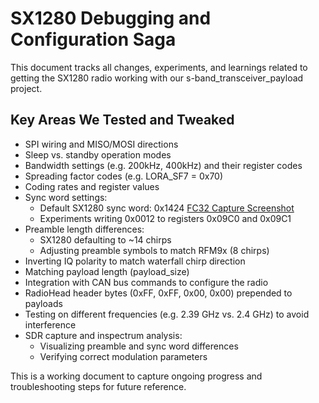 

# SX1280 Debugging and Configuration Saga

This document tracks all changes, experiments, and learnings related to getting the SX1280 radio working with our s-band_transceiver_payload project.

## Key Areas We Tested and Tweaked

- SPI wiring and MISO/MOSI directions
- Sleep vs. standby operation modes
- Bandwidth settings (e.g. 200kHz, 400kHz) and their register codes
- Spreading factor codes (e.g. LORA_SF7 = 0x70)
- Coding rates and register values
- Sync word settings:
    - Default SX1280 sync word: 0x1424
    [FC32 Capture Screenshot](./captures/915_MHz_lora_hat_good.png)
    - Experiments writing 0x0012 to registers 0x09C0 and 0x09C1
- Preamble length differences:
    - SX1280 defaulting to ~14 chirps
    - Adjusting preamble symbols to match RFM9x (8 chirps)
- Inverting IQ polarity to match waterfall chirp direction
- Matching payload length (payload_size)
- Integration with CAN bus commands to configure the radio
- RadioHead header bytes (0xFF, 0xFF, 0x00, 0x00) prepended to payloads
- Testing on different frequencies (e.g. 2.39 GHz vs. 2.4 GHz) to avoid interference
- SDR capture and inspectrum analysis:
    - Visualizing preamble and sync word differences
    - Verifying correct modulation parameters

This is a working document to capture ongoing progress and troubleshooting steps for future reference.